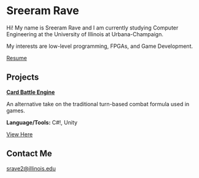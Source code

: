 # Sreeram Rave
Hi! My name is Sreeram Rave and I am currently studying Computer Engineering at the University of Illinois at Urbana-Champaign.

My interests are low-level programming, FPGAs, and Game Development.

[Resume](https://drive.google.com/file/d/1CvSHIow5fNI0qdiq6odZAqgQDitOAY2E/view?usp=drivesdk)

## Projects

**<ins>Card Battle Engine</ins>**

An alternative take on the traditional turn-based combat formula used in games.

**Language/Tools:** C#!, Unity

[View Here](https://antiveninstudios.itch.io/card-be)
## Contact Me
srave2@illinois.edu
